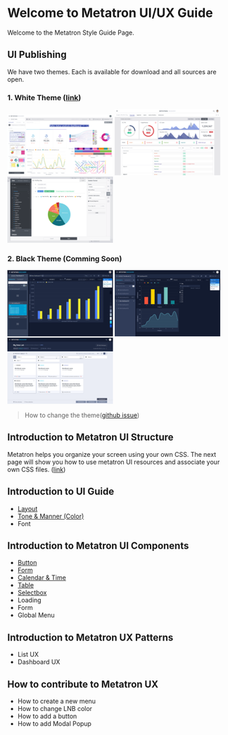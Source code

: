 Welcome to Metatron UI/UX Guide
==================================
Welcome to the Metatron Style Guide Page. 

UI Publishing
---
We have two themes. Each is available for download and all sources are open.

### 1. White Theme ([link](https://metatron-app.github.io/metatron-style-library/publishing/html/@index.html))
<p float="left">
<img width="240px" src="/docs/guide/img/white01.png" alt="Dark" title="Dark Thema">
<img width="240px" src="/docs/guide/img/white03.png" alt="Dark" title="Dark Thema">
<img width="240px" src="/docs/guide/img/white02.png" alt="Dark" title="Dark Thema">
</p>


### 2. Black Theme (Comming Soon)
<p float="left">
<img width="240px" src="/docs/guide/img/black01.png" alt="Dark" title="Dark Thema">
<img width="240px" src="/docs/guide/img/black02.png" alt="Dark" title="Dark Thema">
<img width="240px" src="/docs/guide/img/black03.png" alt="Dark" title="Dark Thema">
</p>


> How to change the theme([github issue](https://github.com/metatron-app/metatron-discovery/issues/2388))

Introduction to Metatron UI Structure
---
Metatron helps you organize your screen using your own CSS. The next page will show you how to use metatron UI resources and associate your own CSS files. 
([link](https://metatron-app.github.io/metatron-style-library/guide/part0/overview.html))

Introduction to UI Guide
---
- [Layout](https://metatron-app.github.io/metatron-style-library/guide/part00/layout.html)
- [Tone & Manner (Color)](https://metatron-app.github.io/metatron-style-library/guide/part00/tonandmanner.html)
- Font

Introduction to Metatron UI Components
---
- [Button](https://metatron-app.github.io/metatron-style-library/guide/part01/button.html)
- [Form](https://metatron-app.github.io/metatron-style-library/guide/part01/form.html)
- [Calendar & Time](https://metatron-app.github.io/metatron-style-library/guide/part01/calendar.html)
- [Table](https://metatron-app.github.io/metatron-style-library/guide/part01/table.html)
- [Selectbox](https://metatron-app.github.io/metatron-style-library/guide/part01/selectbox.html)
- Loading
- Form
- Global Menu

Introduction to Metatron UX Patterns
---
- List UX
- Dashboard UX

How to contribute to Metatron UX
---
- How to create a new menu
- How to change LNB color
- How to add a button
- How to add Modal Popup